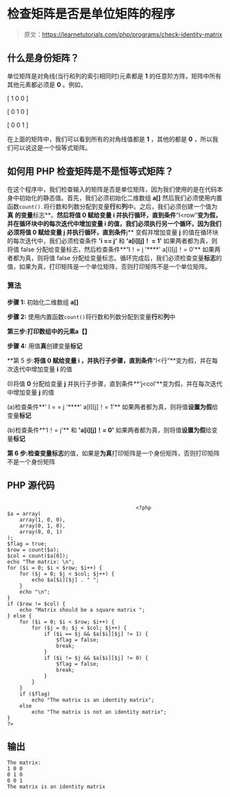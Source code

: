 # 检查矩阵是否是单位矩阵的程序

> 原文：<https://learnetutorials.com/php/programs/check-identity-matrix>

## 什么是身份矩阵？

单位矩阵是对角线(当行和列的索引相同时)元素都是 **1** 的任意阶方阵，矩阵中所有其他元素都必须是 **0** 。例如，

[ 1 0 0 ]

[ 0 1 0 ]

[ 0 0 1 ]

在上面的矩阵中，我们可以看到所有的对角线值都是 **1** ，其他的都是 **0** ，所以我们可以说这是一个恒等式矩阵。

## 如何用 PHP 检查矩阵是不是恒等式矩阵？

在这个程序中，我们检查输入的矩阵是否是单位矩阵，因为我们使用的是在代码本身中初始化的静态值。首先，我们必须初始化二维数组 **a[]** 然后我们必须使用内置函数`count().`将行数和列数分配到变量**行**和**列**中。之后，我们必须创建一个值为**真** **的变量**标志**。**然后将值 **0** 赋给变量 **i** 并执行循环，直到条件**“I<row”**变为假，并在循环块中的每次迭代中增加变量 **i** 的值，我们必须执行另一个循环，因为我们必须将值 **0** 赋给变量 **j** 并执行循环，直到条件**j** 变假并增加变量 **j** 的值在循环块的每次迭代中，我们必须检查条件 **'i == j'** 和 **'a[i][j]！ = 1'** 如果两者都为真，则将值 false 分配给变量标志，然后检查条件**“I！= j '****' a[I][j]！= 0'** 如果两者都为真，则将值 false 分配给变量标志。循环完成后，我们必须检查变量**标志**的值，如果为真，打印矩阵是一个单位矩阵，否则打印矩阵不是一个单位矩阵。

### 算法

**步骤 1:** 初始化二维数组 **a[]**

**步骤 2:** 使用内置函数`count()`将行数和列数分配到变量**行**和**列**中

**第三步:**打印数组中的元素**a【】**

**步骤 4:** 用值**真**创建变量**标记**

**第 5 步:**将值 **0** 赋给变量 **i** ，并执行子步骤，直到条件**“I<行”**变为假，并在每次迭代中增加变量 **i** 的值

(I)将值 **0** 分配给变量 **j** 并执行子步骤，直到条件**‘j<col’**变为假，并在每次迭代中增加变量 **j** 的值

(a)检查条件**' I = = j '****' a[I][j]！= 1'** 如果两者都为真，则将值**设置为假**给变量**标记**

(b)检查条件**‘I！= j'** 和 **'a[i][j]！= 0'** 如果两者都为真，则将值**设置为假**给变量**标记**

**第 6 步:**检查变量**标志**的值，如果是**为真**打印矩阵是一个身份矩阵，否则打印矩阵不是一个身份矩阵

## PHP 源代码

```

                                          <?php
$a = array(
    array(1, 0, 0),
    array(0, 1, 0),
    array(0, 0, 1)
);
$flag = true;
$row = count($a);
$col = count($a[0]);
echo "The matrix: \n";
for ($i = 0; $i < $row; $i++) {
    for ($j = 0; $j < $col; $j++) {
        echo $a[$i][$j] . " ";
    }
    echo "\n";
}
if ($row != $col) {
    echo "Matrix should be a square matrix ";
} else {
    for ($i = 0; $i < $row; $i++) {
        for ($j = 0; $j < $col; $j++) {
            if ($i == $j && $a[$i][$j] != 1) {
                $flag = false;
                break;
            }
            if ($i != $j && $a[$i][$j] != 0) {
                $flag = false;
                break;
            }
        }
    }
    if ($flag)
        echo "The matrix is an identity matrix";
    else
        echo "The matrix is not an identity matrix";
}
?>

```

## 输出

```
The matrix:
1 0 0
0 1 0
0 0 1
The matrix is an identity matrix
```